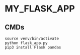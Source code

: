 # MY_FLASK_APP

## CMDs

```
source venv/bin/activate
python flask_app.py
pip3 install Flask pandas
```